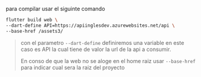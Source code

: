 para compilar usar el siguinte comando
```sh
flutter build web \
--dart-define API=https://apiinglesdev.azurewebsites.net/api \
--base-href /assets3/ 
```
> con el parametro  `--dart-define` definiremos una variable en este caso es API la cual tiene de valor la url de la api a consumir.
>
> En conso de que la web no se aloge en el home raiz usar `--base-href` para indicar cual sera la raiz del proyecto